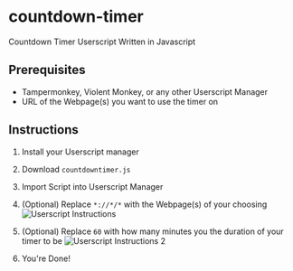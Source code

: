 # countdown-timer
Countdown Timer Userscript Written in Javascript

## Prerequisites 
- Tampermonkey, Violent Monkey, or any other Userscript Manager
- URL of the Webpage(s) you want to use the timer on

## Instructions 
1. Install your Userscript manager 
2. Download `countdowntimer.js`
3. Import Script into Userscript Manager
4. (Optional) Replace `*://*/*` with the Webpage(s) of your choosing 
![Userscript Instructions](https://github.com/user-attachments/assets/68d496d7-c78f-4648-b760-c42be2e5b7a3)

6. (Optional) Replace `60` with how many minutes you the duration of your timer to be 
![Userscript Instructions 2](https://github.com/user-attachments/assets/90e8f0c0-321b-453e-bf5c-ee846ac16344)
7. You're Done!

